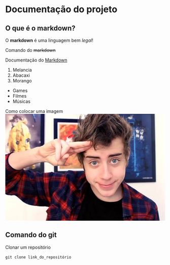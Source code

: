 # Documentação do projeto

## O que é o markdown?

O **markdown** é uma linguagem bem *legal*!

Comando do ~~markdown~~

Documentação do [Markdown](https://www.google.com/search?q=cellbit&rlz=1C1GCEO_enBR1026BR1026&source=lnms&tbm=isch&sa=X&ved=2ahUKEwjg04KL6aH7AhUsrpUCHanSC8YQ_AUoAnoECAEQBA&biw=1920&bih=969&dpr=1)

1. Melancia
2. Abacaxi
3. Morango

- Games
- Filmes
- Músicas

 Como colocar uma imagem
 ![Isso é uma imagem](img/cellbit.webp)


## Comando do git
Clonar um repositório

```
git clone link_do_repositório
```

```html
